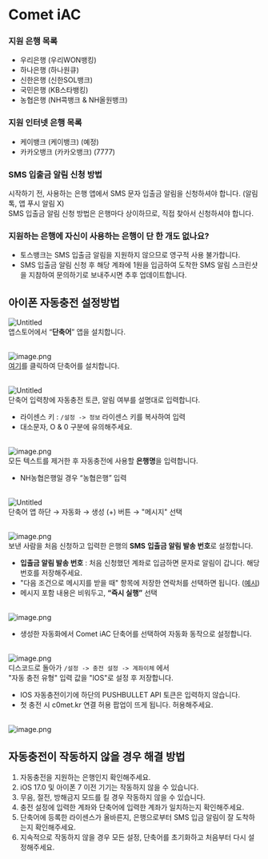 # Comet iAC

### 지원 은행 목록
- 우리은행 (우리WON뱅킹)
- 하나은행 (하나원큐)
- 신한은행 (신한SOL뱅크)
- 국민은행 (KB스타뱅킹)
- 농협은행 (NH콕뱅크 & NH올원뱅크)

### 지원 인터넷 은행 목록
- 케이뱅크 (케이뱅크) (예정)
- 카카오뱅크 (카카오뱅크) (7777)

### SMS 입출금 알림 신청 방법
시작하기 전, 사용하는 은행 앱에서 SMS 문자 입출금 알림을 신청하셔야 합니다. (알림톡, 앱 푸시 알림 X)</br>
SMS 입출금 알림 신청 방법은 은행마다 상이하므로, 직접 찾아서 신청하셔야 합니다.</br>

### 지원하는 은행에 자신이 사용하는 은행이 단 한 개도 없나요?
- 토스뱅크는 SMS 입출금 알림을 지원하지 않으므로 영구적 사용 불가합니다.
- SMS 입출금 알림 신청 후 해당 계좌에 1원을 입금하여 도착한 SMS 알림 스크린샷을 지참하여 문의하기로 보내주시면 추후 업데이트합니다.</br>

## 아이폰 자동충전 설정방법

![Untitled](images/1.png)</br>
앱스토어에서 “**단축어**” 앱을 설치합니다.</br></br>

![image.png](images/2.png)</br>
[여기](https://www.icloud.com/shortcuts/c39fef4d9b014b6396d1dea9c9c0ed9a)를 클릭하여 단축어를 설치합니다.</br></br>

![Untitled](images/3.png)</br>
단축어 입력창에 자동충전 토큰, 알림 여부를 설명대로 입력합니다.</br>
- 라이센스 키 : `/설정 -> 정보` 라이센스 키를 복사하여 입력</br>
- 대소문자, O & 0 구분에 유의해주세요.</br></br>

![image.png](images/4.png)</br>
모든 텍스트를 제거한 후 자동충전에 사용할 **은행명**을 입력합니다.</br>
- NH농협은행일 경우 “농협은행” 입력</br></br>

![Untitled](images/5.png)</br>
단축어 앱 하단 → 자동화  → 생성 (+) 버튼 → "메시지" 선택</br></br>

![image.png](images/6.png)</br>
보낸 사람을 처음 신청하고 입력한 은행의 **SMS** **입출금 알림 발송 번호**로 설정합니다.</br>
- **입출금 알림 발송 번호** : 처음 신청했던 계좌로 입금하면 문자로 알림이 갑니다. 해당 번호를 저장해주세요.</br>
- "다음 조건으로 메시지를 받을 때" 항목에 저장한 연락처를 선택하면 됩니다. ([예시](https://imgur.com/a/sms-1588-2100-UiAHJQs))</br>
- 메시지 포함 내용은 비워두고, **“즉시 실행”** 선택</br></br>

![image.png](images/image.png)</br>
- 생성한 자동화에서 Comet iAC 단축어를 선택하여 자동화 동작으로 설정합니다.</br></br>

![image.png](images/8.png)</br>
디스코드로 돌아가 `/설정 -> 충전 설정 -> 계좌이체` 에서</br>
"자동 충전 유형" 입력 값을 "IOS"로 설정 후 저장합니다.</br>
- IOS 자동충전이기에 하단의 PUSHBULLET API 토큰은 입력하지 않습니다.</br>
- 첫 충전 시 c0met.kr 연결 허용 팝업이 뜨게 됩니다. 허용해주세요.</br></br>

![image.png](images/8.png)</br>

## 자동충전이 작동하지 않을 경우 해결 방법
1. 자동충전을 지원하는 은행인지 확인해주세요.</br>
2. iOS 17.0 및 아이폰 7 이전 기기는 작동하지 않을 수 있습니다.</br>
3. 무음, 절전, 방해금지 모드를 킬 경우 작동하지 않을 수 있습니다.</br>
4. 충전 설정에 입력한 계좌와 단축어에 입력한 계좌가 일치하는지 확인해주세요.</br>
5. 단축어에 등록한 라이센스가 올바른지, 은행으로부터 SMS 입금 알림이 잘 도착하는지 확인해주세요.</br>
6. 지속적으로 작동하지 않을 경우 모든 설정, 단축어를 초기화하고 처음부터 다시 설정해주세요.</br>
